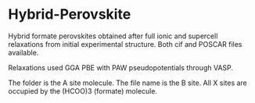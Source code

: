# Hybrid-Perovskite
Hybrid formate perovskites obtained after full ionic and supercell relaxations from initial experimental structure. Both cif and POSCAR files available.

Relaxations used GGA PBE with PAW pseudopotentials through VASP.

The folder is the A site molecule. The file name is the B site. All X sites are occupied by the (HCOO)3 (formate) molecule.
